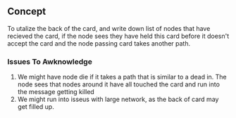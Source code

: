 ## Concept
To utalize the back of the card, and write down list of nodes that have recieved the card, if the node sees they have held this card before it doesn't accept the card and the node passing card takes another path. 

### Issues To Awknowledge

1. We might have node die if it takes a path that is similar to a dead in. The node sees that nodes around it have all touched the card and run into the message getting killed
2. We might run into isseus with large network, as the back of card may get filled up. 
